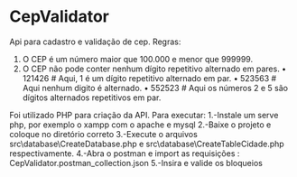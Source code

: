# CepValidator

Api para cadastro e validação de cep.
Regras:
1. O CEP é um número maior que 100.000 e menor que 999999.
2. O CEP não pode conter nenhum dígito repetitivo alternado em pares.
• 121426 # Aqui, 1 é um dígito repetitivo alternado em par.
• 523563 # Aqui nenhum digito é alternado.
• 552523 # Aqui os números 2 e 5 são dígitos alternados repetitivos em par.

Foi utilizado PHP para criação da API.
Para executar:
1.-Instale um serve php, por exemplo o xampp com o apache e mysql
2.-Baixe o projeto e coloque no diretório correto
3.-Execute o arquivos src\database\CreateDatabase.php e src\database\CreateTableCidade.php respectivamente.
4.-Abra o postman e import as requisições : CepValidator.postman_collection.json
5.-Insira e valide os bloqueios
